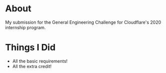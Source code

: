 # About

My submission for the General Engineering Challenge for Cloudflare's 2020 internship program.

# Things I Did

- All the basic requirements!
- All the extra credit!
